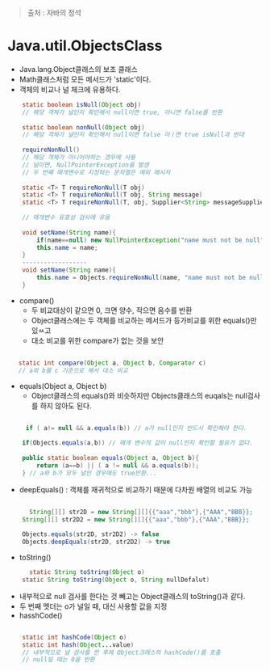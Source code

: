 > 출처 : 자바의 정석

# Java.util.ObjectsClass
* Java.lang.Object클래스의 보조 클래스
* Math클래스처럼 모든 메서드가 'static'이다.
* 객체의 비교나 널 체크에 유용하다.
```java
    static boolean isNull(Object obj)
    // 해당 객체가 널인지 확인해서 null이면 true, 아니면 false를 반환
    
    static boolean nonNull(Object obj)
    // 해당 객체가 널인지 확인해서 null이면 false 아ㅣ면 true isNull과 반대
    
    requireNonNull()
    // 해당 객체가 아니어야하는 경우에 사용
    // 널이면, NullPointerException을 발생
    // 두 번째 매개변수로 지정하는 문자열은 예외 메시지
    
    static <T> T requireNonNull(T obj)
    static <T> T requireNonNull(T obj, String message)
    static <T> T requireNonNull(T, obj, Supplier<String> messageSupplier)
    
    // 매개변수 유효성 검사에 유용
    
    void setName(String name){
    	if(name==null) new NullPointerException("name must not be null");
        this.name = name;
    }
    ------------------
    void setName(String name){
		this.name = Objects.requireNonNull(name, "name must not be null.");
    }
```

* compare()
   - 두 비교대상이 같으면 0, 크면 양수, 작으면 음수를 반환
   - Object클래스에는 두 객체를 비교하는 메서드가 등가비교를 위한 equals()만 있ㅆ고
   - 대소 비교를 위한 compare가 없는 것을 보안
 ```java
 
 	static int compare(Object a, Object b, Comparator c)
    // a와 b를 c 기준으로 해서 대소 비교
 ```
   - equals(Object a, Object b)
      - Object클래스의 equals()와 비슷하지만 Objects클래스의 euqals는 null검사를 하지 않아도 된다.
```java

	 if ( a!= null && a.equals(b)) // a가 null인지 반드시 확인해야 한다.
    
    if(Objects.equals(a,b)) // 매개 변수의 값이 null인지 확인할 필요가 없다.
    
    public static boolean equals(Object a, Object b){
    	return (a==b) || ( a != null && a.equals(b));
    } // a와 b가 모두 널인 경우에도 true반환...
```
- deepEquals() : 객체를 재귀적으로 비교하기 때문에 다차원 배열의 비교도 가능
```java

	  String[][] str2D = new String[][]{{"aaa","bbb"},{"AAA","BBB}};
    String[][] str2D2 = new String[][]{{"aaa","bbb"},{"AAA","BBB}};
    
    Objects.equals(str2D, str2D2) -> false
    Objects.deepEquals(str2D, str2D2) -> true
```

- toString()
```java  
	  static String toString(Object o)
    static String toString(Object o, String nullDefalut)
```

- 내부적으로 null 검사를 한다는 것 빼고는 Object클래스의 toString()과 같다.
- 두 번째 멧더는 o가 널일 때, 대신 사용할 값을 지정
- hasshCode()
```java

    static int hashCode(Object o)
    static int hash(Object...value)
    // 내부적으로 널 검사를 한 후에 Object크래스의 hashCode()를 호출
    // null일 때는 0을 반환
```
